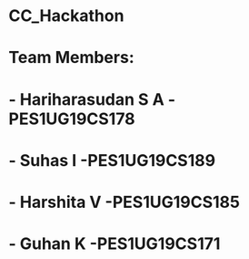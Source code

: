 # CC_Hackathon
# Team Members: 
#    - Hariharasudan S A   -PES1UG19CS178  
#    - Suhas I             -PES1UG19CS189
#    - Harshita V          -PES1UG19CS185
#    - Guhan K             -PES1UG19CS171
